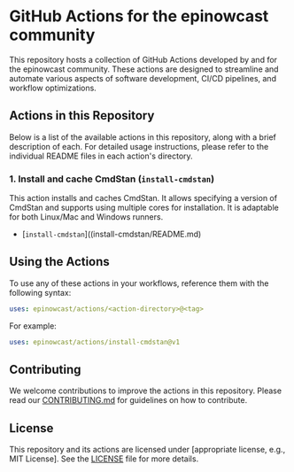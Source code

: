 # GitHub Actions for the epinowcast community

This repository hosts a collection of GitHub Actions developed by and for the epinowcast community. These actions are designed to streamline and automate various aspects of software development, CI/CD pipelines, and workflow optimizations.

## Actions in this Repository

Below is a list of the available actions in this repository, along with a brief description of each. For detailed usage instructions, please refer to the individual README files in each action's directory.

### 1. Install and cache CmdStan (`install-cmdstan`)

This action installs and caches CmdStan. It allows specifying a version of CmdStan and supports using multiple cores for installation. It is adaptable for both Linux/Mac and Windows runners.

- [`install-cmdstan`]((install-cmdstan/README.md)

## Using the Actions

To use any of these actions in your workflows, reference them with the following syntax:

```yaml
uses: epinowcast/actions/<action-directory>@<tag>
```

For example:

```yaml
uses: epinowcast/actions/install-cmdstan@v1
```

## Contributing

We welcome contributions to improve the actions in this repository. Please read our [CONTRIBUTING.md](CONTRIBUTING.md) for guidelines on how to contribute.

## License

This repository and its actions are licensed under [appropriate license, e.g., MIT License]. See the [LICENSE](LICENSE) file for more details.
